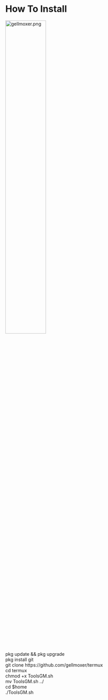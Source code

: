 # How To Install
<img src="https://github.com/gellmoxer/pic/blob/master/gellmoxer.png" style="width:50%;" alt="gellmoxer.png">
<p>
pkg update && pkg upgrade
<br>
pkg install git
<br>
git clone https://github.com/gellmoxer/termux
<br>
cd termux
<br>
chmod +x ToolsGM.sh
<br>
mv ToolsGM.sh ../
<br>
cd $home
<br>
./ToolsGM.sh
